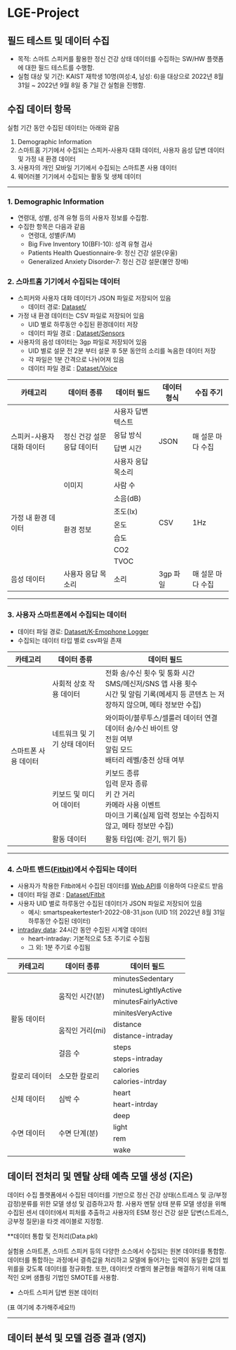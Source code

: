 # LGE-Project

## 필드 테스트 및 데이터 수집

* 목적: 스마트 스피커를 활용한 정신 건강 상태 데이터를 수집하는 SW/HW 플랫폼에 대한 필드 테스트를 수행함.  
* 실험 대상 및 기간: KAIST 재학생 10명(여성:4, 남성: 6)을 대상으로 2022년 8월 31일 ~ 2022년 9월 8일 중 7일 간 실험을 진행함. 

## 수집 데이터 항목
실험 기간 동안 수집된 데이터는 아래와 같음 
1. Demographic Information
2. 스마트홈 기기에서 수집되는 스피커-사용자 대화 데이터, 사용자 음성 답변 데이터 및 가정 내 환경 데이터
3. 사용자의 개인 모바일 기기에서 수집되는 스마트폰 사용 데이터
4. 웨어러블 기기에서 수집되는 활동 및 생체 데이터

---
### 1. Demographic Information
* 연령대, 성별, 성격 유형 등의 사용자 정보를 수집함. 
* 수집한 항목은 다음과 같음
  * 연령대, 성별(F/M)
  * Big Five Inventory 10(BFI-10): 성격 유형 검사
  * Patients Health Questionnaire-9: 정신 건강 설문(우울)
  * Generalized Anxiety Disorder-7: 정신 건강 설문(불안 장애)

### 2. 스마트홈 기기에서 수집되는 데이터
* 스피커와 사용자 대화 데이터가 JSON 파일로 저장되어 있음
  * 데이터  경로: [Dataset/](https://github.com/youngji-koh/LGE-Project/tree/main/Dataset/) 
* 가정 내 환경 데이터는 CSV 파일로 저장되어 있음
  * UID 별로 하루동안 수집된 환경데이터 저장
  * 데이터 파일 경로 : [Dataset/Sensors](https://github.com/youngji-koh/LGE-Project/tree/main/Dataset/Sensors) 
* 사용자의 음성 데이터는 3gp 파일로 저장되어 있음
  * UID 별로 설문 전 2분 부터 설문 후 5분 동안의 소리를 녹음한 데이터 저장
  * 각 파일은 1분 간격으로 나뉘어져 있음
  * 데이터 파일 경로 : [Dataset/Voice](https://github.com/youngji-koh/LGE-Project/tree/main/Dataset/Voice) 
<table>
  <thead>
    <tr>
      <th>카테고리</th>
      <th>데이터 종류</th>
      <th>데이터 필드</th>
      <th>데이터 형식</th>
      <th>수집 주기</th>
    </tr>
  </thead>
  <tbody>
    <tr>
      <td rowspan="4">스피커-사용자 대화 데이터</td>
      <td rowspan="4">정신 건강 설문 응답 데이터</td>
      <td>사용자 답변 텍스트</td>
      <td rowspan="4">JSON</td>
      <td rowspan="4">매 설문 마다 수집</td>
    </tr>
    <tr>
      <td>응답 방식</td>
    </tr>
    <tr>
      <td>답변 시간</td>
    </tr>
    <tr>
      <td>사용자 응답 목소리</td>
    </tr>
     <tr>
      <td rowspan="7">가정 내 환경 데이터</td>
      <td>이미지</td>
      <td>사람 수</td>
      <td rowspan="7">CSV</td>
      <td rowspan="7">1Hz</td>
    </tr>
    <tr>
      <td rowspan="6">환경 정보</td>
      <td>소음(dB)</td>
    </tr>
    <tr>
      <td>조도(lx)</td>
    </tr>
     <tr>
      <td>온도</td>
    </tr>
    <tr>
      <td>습도</td>
    </tr>
    <tr>
     <td>CO2</td>
    </tr>
    <tr>
     <td>TVOC</td>
    </tr>
    <tr>
      <td>음성 데이터</td>
      <td>사용자 응답 목소리</td>
      <td>소리</td>
      <td>3gp 파일</td>
      <td>매 설문 마다 수집</td>
    </tr>
  </tbody>
</table>

---
### 3. 사용자 스마트폰에서 수집되는 데이터
* 데이터 파일 경로: [Dataset/K-Emophone Logger](https://github.com/youngji-koh/LGE-Project/tree/main/Dataset/K-Emophone%20Logger)
* 수집되는 데이터 타입 별로 csv파일 존재

<table>
  <thead>
    <tr>
      <th>카테고리</th>
      <th>데이터 종류</th>
      <th>데이터 필드</th>
    </tr>
  </thead>
  <tbody>
    <tr>
      <td rowspan="4">스마트폰 사용 데이터</td>
      <td>사회적 상호 작용 데이터</td>
      <td> 전화 송/수신 횟수 및 통화 시간 <br/> SMS/메신저/SNS 앱 사용 횟수 <br/> 시간 및 알림 기록(메세지 등 콘텐츠 는 저장하지 않으며, 메타 정보만 수집)</td>
    </tr>
     <tr>
      <td>네트워크 및 기기 상태 데이터</td>
      <td>와이파이/블루투스/셀룰러 데이터 연결 <br/> 데이터 송/수신 바이트 양 <br/> 전원 여부 <br/> 알림 모드 <br/> 배터리 레벨/충전 상태 여부 </td>
    </tr>
    <tr>
      <td>키보드 및 미디어 데이터</td>
      <td>키보드 종류 <br/> 입력 문자 종류 <br/> 키 간 거리 <br/> 카메라 사용 이벤트 <br/> 마이크 기록(실제 입력 정보는 수집하지 않고, 메타 정보만 수집) </td>
    </tr>
    <tr>
      <td>활동 데이터</td>
      <td>활동 타입(예: 걷기, 뛰기 등) </td>
    </tr>
  </tbody>
</table>

---

### 4. 스마트 밴드([Fitbit](https://www.fitbit.com/global/kr/home))에서 수집되는 데이터
* 사용자가 착용한 Fitbit에서 수집된 데이터를 [Web API](https://dev.fitbit.com/build/reference/web-api/)를 이용하여 다운로드 받음
* 데이터 파일 경로 : [Dataset/Fitbit](https://github.com/youngji-koh/LGE-Project/tree/main/Dataset/Fitbit)
* 사용자 UID 별로 하루동안 수집된 데이터가 JSON 파일로 저장되어 있음
  * 예시: smartspeakertester1-2022-08-31.json (UID 1의 2022년 8월 31일 하루동안 수집된 데이터)
* [intraday data](https://dev.fitbit.com/build/reference/web-api/intraday/get-activity-intraday-by-date/): 24시간 동안 수집된 시계열 데이터
  * heart-intraday: 기본적으로 5초 주기로 수집됨
  * 그 외: 1분 주기로 수집됨
  
<table>
  <thead>
    <tr>
      <th>카테고리</th>
      <th>데이터 종류</th>
      <th>데이터 필드</th>
    </tr>
  </thead>
  <tbody>
    <tr>
      <td rowspan="8">활동 데이터</td>
      <td rowspan="4">움직인 시간(분)</td>
      <td>minutesSedentary</td>
    </tr>
    <tr>
      <td>minutesLightlyActive</td>
    </tr>
     <tr>
      <td>minutesFairlyActive</td>
    </tr>
     <tr>
      <td>minitesVeryActive</td>
    </tr>
    <tr>
      <td rowspan="2">움직인 거리(mi)</td>
      <td>distance</td>
    </tr>
    <tr>
      <td>distance-intraday</td>
    </tr>
    <tr>
      <td rowspan="2">걸음 수</td>
      <td>steps</td>
    </tr>
    <tr>
      <td>steps-intraday</td>
    </tr>
    <tr>
      <td rowspan="2">칼로리 데이터</td>
      <td rowspan="2">소모한 칼로리</td>
      <td>calories</td>
    </tr>
    <tr>
      <td>calories-intrday</td>
    </tr>
    <tr>
      <td rowspan="2">신체 데이터</td>
      <td rowspan="2">심박 수</td>
      <td>heart</td>
    </tr>
    <tr>
      <td>heart-intrday</td>
    </tr>
     <tr>
      <td rowspan="4">수면 데이터</td>
      <td rowspan="4">수면 단계(분)</td>
      <td>deep</td>
    </tr>
     <tr>
      <td>light</td>
    </tr>
     <tr>
      <td>rem</td>
    </tr>
     <tr>
      <td>wake</td>
    </tr>
  </body>
</table>



## 데이터 전처리 및 멘탈 상태 예측 모델 생성 (지은)
데이터 수집 플랫폼에서 수집된 데이터를 기반으로 정신 건강 상태(스트레스 및 긍/부정 감정)분류를 위한 모델 생성 및 검증하고자 함. 사용자 멘탈 상태 분류 모델 생성을 위해 수집된 센서 데이터에서 피처를 추출하고 사용자의 ESM 정신 건강 설문  답변(스트레스, 긍부정 질문)을 타겟 레이블로 지정함.  


**데이터 통합 및 전처리(Data.pkl)

실험용 스마트폰, 스마트 스피커 등의 다양한 소스에서 수집되는 원본 데이터를 통합함. 데이터를 통합하는 과정에서 결측값을 처리하고 모델에 들어가는 입력이 동일한 값의 범위를을 갖도록 데이터를 정규화함. 또한, 데이터셋 라벨의 불균형을 해결하기 위해 대표적인 오버 샘플링 기법인 SMOTE를 사용함.

- 스마트 스피커 답변 원본 데이터


(표 여기에 추가해주세요!!)

---


## 데이터 분석 및 모델 검증 결과 (영지)

